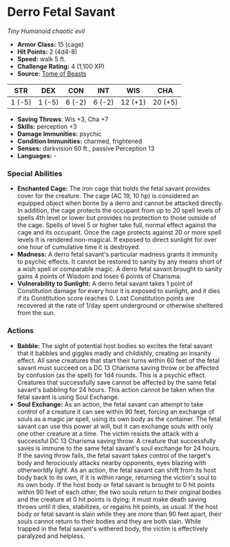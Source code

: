 # Derro Fetal Savant

*Tiny* *Humanoid* *chaotic evil*

- **Armor Class:** 15 (cage)
- **Hit Points:** 2 (4d4-8)
- **Speed:** walk 5 ft.
- **Challenge Rating:** 4 (1,100 XP)
- **Source:** [Tome of Beasts](https://koboldpress.com/kpstore/product/tome-of-beasts-for-5th-edition-print/)

| STR | DEX | CON | INT | WIS | CHA |
| --- | --- | --- | --- | --- | --- |
| 1 (-5) | 1 (-5) | 6 (-2) | 6 (-2) | 12 (+1) | 20 (+5) |

- **Saving Throws**: Wis +3, Cha +7
- **Skills:** perception +3
- **Damage Immunities:** psychic
- **Condition Immunities:** charmed, frightened
- **Senses:** darkvision 60 ft., passive Perception 13
- **Languages:** -
### Special Abilities
- **Enchanted Cage:** The iron cage that holds the fetal savant provides cover for the creature. The cage (AC 19, 10 hp) is considered an equipped object when borne by a derro and cannot be attacked directly. In addition, the cage protects the occupant from up to 20 spell levels of spells 4th level or lower but provides no protection to those outside of the cage. Spells of level 5 or higher take full, normal effect against the cage and its occupant. Once the cage protects against 20 or more spell levels it is rendered non-magical. If exposed to direct sunlight for over one hour of cumulative time it is destroyed.
- **Madness:** A derro fetal savant's particular madness grants it immunity to psychic effects. It cannot be restored to sanity by any means short of a wish spell or comparable magic. A derro fetal savant brought to sanity gains 4 points of Wisdom and loses 6 points of Charisma.
- **Vulnerability to Sunlight:** A derro fetal savant takes 1 point of Constitution damage for every hour it is exposed to sunlight, and it dies if its Constitution score reaches 0. Lost Constitution points are recovered at the rate of 1/day spent underground or otherwise sheltered from the sun.
### Actions
- **Babble:** The sight of potential host bodies so excites the fetal savant that it babbles and giggles madly and childishly, creating an insanity effect. All sane creatures that start their turns within 60 feet of the fetal savant must succeed on a DC 13 Charisma saving throw or be affected by confusion (as the spell) for 1d4 rounds. This is a psychic effect. Creatures that successfully save cannot be affected by the same fetal savant's babbling for 24 hours. This action cannot be taken when the fetal savant is using Soul Exchange.
- **Soul Exchange:** As an action, the fetal savant can attempt to take control of a creature it can see within 90 feet, forcing an exchange of souls as a magic jar spell, using its own body as the container. The fetal savant can use this power at will, but it can exchange souls with only one other creature at a time. The victim resists the attack with a successful DC 13 Charisma saving throw. A creature that successfully saves is immune to the same fetal savant's soul exchange for 24 hours. If the saving throw fails, the fetal savant takes control of the target's body and ferociously attacks nearby opponents, eyes blazing with otherworldly light. As an action, the fetal savant can shift from its host body back to its own, if it is within range, returning the victim's soul to its own body. If the host body or fetal savant is brought to 0 hit points within 90 feet of each other, the two souls return to their original bodies and the creature at 0 hit points is dying; it must make death saving throws until it dies, stabilizes, or regains hit points, as usual. If the host body or fetal savant is slain while they are more than 90 feet apart, their souls cannot return to their bodies and they are both slain. While trapped in the fetal savant's withered body, the victim is effectively paralyzed and helpless.
